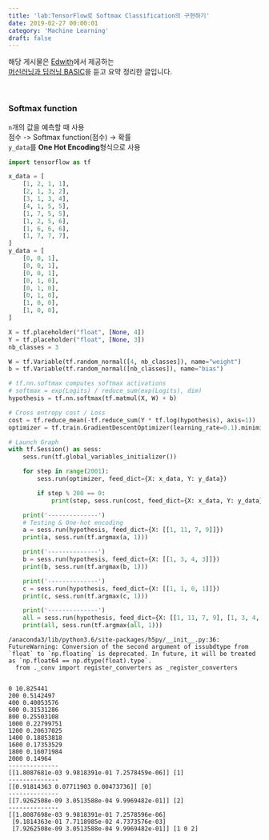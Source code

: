 ```yaml
---
title: 'lab:TensorFlow로 Softmax Classification의 구현하기'
date: 2019-02-27 00:00:01
category: 'Machine Learning'
draft: false
---
```


해당 게시물은 [Edwith](https://www.edwith.org)에서 제공하는<br/>
[머신러닝과 딥러닝 BASIC](https://www.edwith.org/others26/joinLectures/9829)을 듣고 요약 정리한 글입니다.

<br/>

### Softmax function

`n`개의 값을 예측할 때 사용<br/>
점수 -> Softmax function(점수) -> 확률<br/>
`y_data`를 **One Hot Encoding**형식으로 사용

```python
import tensorflow as tf

x_data = [
    [1, 2, 1, 1],
    [2, 1, 3, 2],
    [3, 1, 3, 4],
    [4, 1, 5, 5],
    [1, 7, 5, 5],
    [1, 2, 5, 6],
    [1, 6, 6, 6],
    [1, 7, 7, 7],
]
y_data = [
    [0, 0, 1],
    [0, 0, 1],
    [0, 0, 1],
    [0, 1, 0],
    [0, 1, 0],
    [0, 1, 0],
    [1, 0, 0],
    [1, 0, 0],
]

X = tf.placeholder("float", [None, 4])
Y = tf.placeholder("float", [None, 3])
nb_classes = 3

W = tf.Variable(tf.random_normal([4, nb_classes]), name="weight")
b = tf.Variable(tf.random_normal([nb_classes]), name="bias")

# tf.nn.softmax computes softmax activations
# softmax = exp(Logits) / reduce_sum(exp(Logits), dim)
hypothesis = tf.nn.softmax(tf.matmul(X, W) + b)

# Cross entropy cost / Loss
cost = tf.reduce_mean(-tf.reduce_sum(Y * tf.log(hypothesis), axis=1))
optimizer = tf.train.GradientDescentOptimizer(learning_rate=0.1).minimize(cost)

# Launch Graph
with tf.Session() as sess:
    sess.run(tf.global_variables_initializer())

    for step in range(2001):
        sess.run(optimizer, feed_dict={X: x_data, Y: y_data})

        if step % 200 == 0:
            print(step, sess.run(cost, feed_dict={X: x_data, Y: y_data}))

    print('--------------')
    # Testing & One-hot encoding
    a = sess.run(hypothesis, feed_dict={X: [[1, 11, 7, 9]]})
    print(a, sess.run(tf.argmax(a, 1)))

    print('--------------')
    b = sess.run(hypothesis, feed_dict={X: [[1, 3, 4, 3]]})
    print(b, sess.run(tf.argmax(b, 1)))

    print('--------------')
    c = sess.run(hypothesis, feed_dict={X: [[1, 1, 0, 1]]})
    print(c, sess.run(tf.argmax(c, 1)))

    print('--------------')
    all = sess.run(hypothesis, feed_dict={X: [[1, 11, 7, 9], [1, 3, 4, 3], [1, 1, 0, 1]]})
    print(all, sess.run(tf.argmax(all, 1)))
```

    /anaconda3/lib/python3.6/site-packages/h5py/__init__.py:36: FutureWarning: Conversion of the second argument of issubdtype from `float` to `np.floating` is deprecated. In future, it will be treated as `np.float64 == np.dtype(float).type`.
      from ._conv import register_converters as _register_converters


    0 10.825441
    200 0.5142497
    400 0.40053576
    600 0.31531286
    800 0.25503108
    1000 0.22799751
    1200 0.20637025
    1400 0.18853818
    1600 0.17353529
    1800 0.16071984
    2000 0.14964
    --------------
    [[1.8087681e-03 9.9818391e-01 7.2578459e-06]] [1]
    --------------
    [[0.91814363 0.07711903 0.00473736]] [0]
    --------------
    [[7.9262508e-09 3.0513588e-04 9.9969482e-01]] [2]
    --------------
    [[1.8087698e-03 9.9818391e-01 7.2578596e-06]
     [9.1814363e-01 7.7118985e-02 4.7373576e-03]
     [7.9262508e-09 3.0513588e-04 9.9969482e-01]] [1 0 2]
